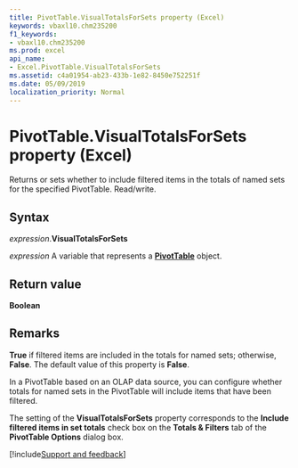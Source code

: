 ```yaml
---
title: PivotTable.VisualTotalsForSets property (Excel)
keywords: vbaxl10.chm235200
f1_keywords:
- vbaxl10.chm235200
ms.prod: excel
api_name:
- Excel.PivotTable.VisualTotalsForSets
ms.assetid: c4a01954-ab23-433b-1e82-8450e752251f
ms.date: 05/09/2019
localization_priority: Normal
---
```



# PivotTable.VisualTotalsForSets property (Excel)

Returns or sets whether to include filtered items in the totals of named sets for the specified PivotTable. Read/write.


## Syntax

_expression_.**VisualTotalsForSets**

_expression_ A variable that represents a **[PivotTable](Excel.PivotTable.md)** object.


## Return value

**Boolean**


## Remarks

**True** if filtered items are included in the totals for named sets; otherwise, **False**. The default value of this property is **False**.

In a PivotTable based on an OLAP data source, you can configure whether totals for named sets in the PivotTable will include items that have been filtered. 

The setting of the **VisualTotalsForSets** property corresponds to the **Include filtered items in set totals** check box on the **Totals & Filters** tab of the **PivotTable Options** dialog box.




[!include[Support and feedback](~/includes/feedback-boilerplate.md)]